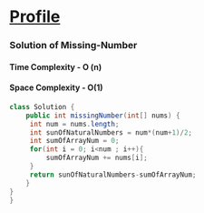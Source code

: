  [ Profile ](https://github.com/rath23)
 ========

### Solution of Missing-Number
#### Time Complexity - O (n)
#### Space Complexity - O(1)

```java 
class Solution {
    public int missingNumber(int[] nums) {
     int num = nums.length;
     int sunOfNaturalNumbers = num*(num+1)/2;
     int sumOfArrayNum = 0;
     for(int i = 0; i<num ; i++){
         sumOfArrayNum += nums[i];
     }
     return sunOfNaturalNumbers-sumOfArrayNum;
    }
}
}
```